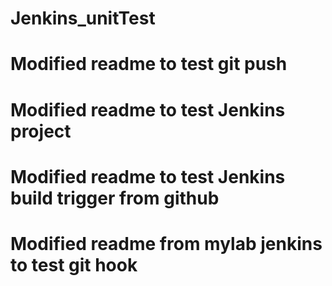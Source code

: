 # Jenkins_unitTest
# Modified readme to test git push
# Modified readme to test Jenkins project
# Modified readme to test Jenkins build trigger from github
# Modified readme from mylab jenkins to test git hook 
